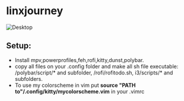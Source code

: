 # linxjourney
![Desktop](desktop.png)
## Setup:
* Install mpv,powerprofiles,feh,rofi,kitty,dunst,polybar.
* copy all files on your .config folder and make all sh file executable: /polybar/script/* and subfolder, /rofi/rofitodo.sh, i3/scripts/* and subfolders.
* To use my colorscheme in vim put **source "PATH to"/.config/kitty/mycolorscheme.vim** in your .vimrc

